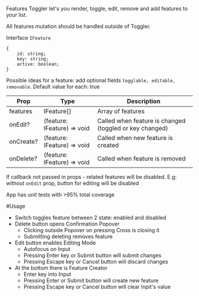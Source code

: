 Features Toggler let's you render, toggle, edit, remove and add features to your list.

All features mutation should be handled outside of Toggler.

Interface `IFeature`
```
{ 
    id: string;
    key: string;
    active: boolean;
}
```
Possible ideas for a feature: add optional fields `togglable, editable, removable`. Default value for each: true

Prop | Type | Description
--- | --- | ---
features | IFeature[] | Array of features 
onEdit? | (feature: IFeature) => void | Called when feature is changed (toggled or key changed)
onCreate? | (feature: IFeature) => void | Called when new feature is created
onDelete? | (feature: IFeature) => void | Called when feature is removed
If callback not passed in props - related features will be disabled. E.g: without `onEdit` prop, button for editing will be disabled

App has unit tests with >95% total coverage

#Usage
- Switch toggles feature between 2 state: enabled and disabled
- Delete button opens Confirmation Popover
    - Clicking outside Popover on pressing Cross is closing it
    - Submitting deleting removes feature
- Edit button enables Editing Mode
    - Autofocus on Input
    - Pressing Enter key or Submit button will submit changes
    - Pressing Escape key or Cancel button will discard changes
- At the bottom there is Feature Creator
    - Enter key into Input
    - Pressing Enter or Submit button will create new feature
    - Pressing Escape key or Cancel button will clear Inpit's value

